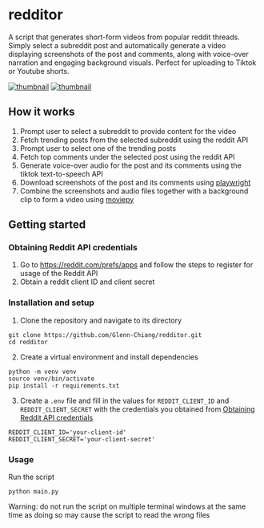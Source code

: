 # redditor
A script that generates short-form videos from popular reddit threads.  
Simply select a subreddit post and automatically generate a video displaying screenshots of the post and comments, along with voice-over narration and engaging background visuals. Perfect for uploading to Tiktok or Youtube shorts.

[![thumbnail](http://img.youtube.com/vi/goTNMh0OINo/0.jpg)](https://www.youtube.com/shorts/goTNMh0OINo)
[![thumbnail](http://img.youtube.com/vi/bDfnwqNr50g/0.jpg)](https://www.youtube.com/shorts/bDfnwqNr50g)

## How it works
1. Prompt user to select a subreddit to provide content for the video
2. Fetch trending posts from the selected subreddit using the reddit API
3. Prompt user to select one of the trending posts
4. Fetch top comments under the selected post using the reddit API
5. Generate voice-over audio for the post and its comments using the tiktok text-to-speech API
6. Download screenshots of the post and its comments using [playwright](https://github.com/microsoft/playwright-python)
7. Combine the screenshots and audio files together with a background clip to form a video using [moviepy](https://github.com/Zulko/moviepy/)

## Getting started
### Obtaining Reddit API credentials
1. Go to https://reddit.com/prefs/apps and follow the steps to register for usage of the Reddit API
2. Obtain a reddit client ID and client secret

### Installation and setup
1. Clone the repository and navigate to its directory
```
git clone https://github.com/Glenn-Chiang/redditor.git
cd redditor
```
2. Create a virtual environment and install dependencies
```
python -m venv venv
source venv/bin/activate
pip install -r requirements.txt
```
3. Create a `.env` file and fill in the values for `REDDIT_CLIENT_ID` and `REDDIT_CLIENT_SECRET` with the credentials you obtained from [Obtaining Reddit API credentials](#obtaining-reddit-api-credentials)
```
REDDIT_CLIENT_ID='your-client-id'
REDDIT_CLIENT_SECRET='your-client-secret'
```

### Usage
Run the script
```
python main.py
```
Warning: do not run the script on multiple terminal windows at the same time as doing so may cause the script to read the wrong files
